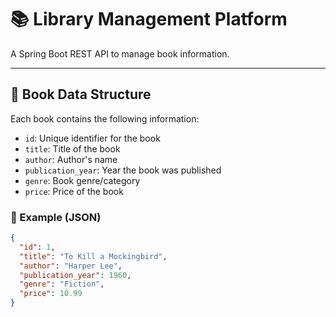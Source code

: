 # 📚 Library Management Platform

A Spring Boot REST API to manage book information.

---

## 📖 Book Data Structure

Each book contains the following information:

- `id`: Unique identifier for the book
- `title`: Title of the book
- `author`: Author's name
- `publication_year`: Year the book was published
- `genre`: Book genre/category
- `price`: Price of the book

### 🧾 Example (JSON)

```json
{
  "id": 1,
  "title": "To Kill a Mockingbird",
  "author": "Harper Lee",
  "publication_year": 1960,
  "genre": "Fiction",
  "price": 10.99
}
